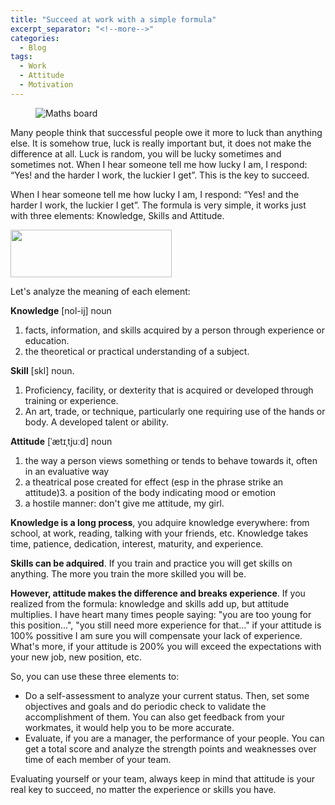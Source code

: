 ```yaml
---
title: "Succeed at work with a simple formula"
excerpt_separator: "<!--more-->"
categories:
  - Blog
tags:
  - Work
  - Attitude
  - Motivation
---
```


<figure>
    <img src="{ site.url }}{{ site.baseurl }}/images/posts/maths.jpg" alt="Maths board" itemprop="image" />
</figure>

Many people think that successful people owe it more to luck than anything else. It is somehow true, luck is really important but, it does not make the difference at all. Luck is random, you will be lucky sometimes and sometimes not. When I hear someone tell me how lucky I am, I respond: “Yes! and the harder I work, the luckier I get”. This is the key to succeed.

When I hear someone tell me how lucky I am, I respond: “Yes! and the harder I work, the luckier I get”.
The formula is very simple, it works just with three elements: Knowledge, Skills and Attitude. 

<img class="center" src="{ site.url }}{{ site.baseurl }}/images/posts/formula.png" width="258" height="76">

Let's analyze the meaning of each element:

**Knowledge** [nol-ij] noun

1. facts, information, and skills acquired by a person through experience or education.
2. the theoretical or practical understanding of a subject.

**Skill** [skl] noun.

1. Proficiency, facility, or dexterity that is acquired or developed through training or experience. 
2. An art, trade, or technique, particularly one requiring use of the hands or body. A developed talent or ability.

**Attitude** [ˈætɪˌtjuːd] noun

1. the way a person views something or tends to behave towards it, often in an evaluative way
2. a theatrical pose created for effect (esp in the phrase strike an attitude)3. a position of the body indicating mood or emotion
3. a hostile manner: don't give me attitude, my girl.
 
**Knowledge is a long process**, you adquire knowledge everywhere: from school, at work, reading, talking with your friends, etc. Knowledge takes time, patience, dedication, interest, maturity, and experience.

**Skills can be adquired**. If you train and practice you will get skills on anything. The more you train the more skilled you will be.

**However, attitude makes the difference and breaks experience**. If you realized from the formula: knowledge and skills add up, but attitude multiplies. I have heart many times people saying: "you are too young for this position...", "you still need more experience for that..." if your attitude is 100% possitive I am sure you will compensate your lack of experience. What's more, if your attitude is 200% you will exceed the expectations with your new job, new position, etc.

So, you can use these three elements to:

- Do a self-assessment to analyze your current status. Then, set some objectives and goals and do periodic check to validate the accomplishment of them. You can also get feedback from your workmates, it would help you to be more accurate. 
- Evaluate, if you are a manager, the performance of your people. You can get a total score and analyze the strength points and weaknesses over time of each member of your team.

Evaluating yourself or your team, always keep in mind that attitude is your real key to succeed, no matter the experience or skills you have.